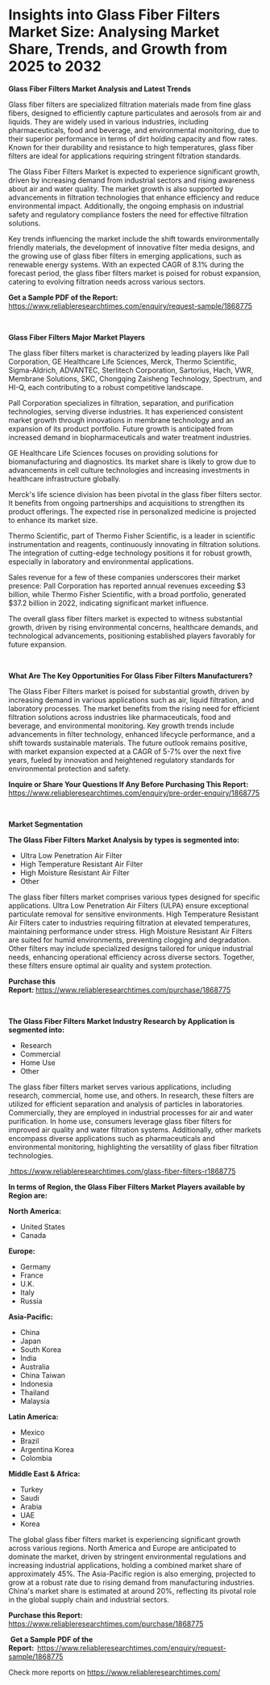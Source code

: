 <p><h1>Insights into Glass Fiber Filters Market Size: Analysing Market Share, Trends, and Growth from 2025 to 2032</h1></p><p><strong>Glass Fiber Filters Market Analysis and Latest Trends</strong></p>
<p><p>Glass fiber filters are specialized filtration materials made from fine glass fibers, designed to efficiently capture particulates and aerosols from air and liquids. They are widely used in various industries, including pharmaceuticals, food and beverage, and environmental monitoring, due to their superior performance in terms of dirt holding capacity and flow rates. Known for their durability and resistance to high temperatures, glass fiber filters are ideal for applications requiring stringent filtration standards.</p><p>The Glass Fiber Filters Market is expected to experience significant growth, driven by increasing demand from industrial sectors and rising awareness about air and water quality. The market growth is also supported by advancements in filtration technologies that enhance efficiency and reduce environmental impact. Additionally, the ongoing emphasis on industrial safety and regulatory compliance fosters the need for effective filtration solutions.</p><p>Key trends influencing the market include the shift towards environmentally friendly materials, the development of innovative filter media designs, and the growing use of glass fiber filters in emerging applications, such as renewable energy systems. With an expected CAGR of 8.1% during the forecast period, the glass fiber filters market is poised for robust expansion, catering to evolving filtration needs across various sectors.</p></p>
<p><strong>Get a Sample PDF of the Report:&nbsp;</strong> <a href="https://www.reliableresearchtimes.com/enquiry/request-sample/1868775?utm_campaign=3542&utm_medium=2&utm_source=Github&utm_content=ia&utm_term=31032025&utm_id=glass-fiber-filters">https://www.reliableresearchtimes.com/enquiry/request-sample/1868775</a></p>
<p>&nbsp;</p>
<p><strong>Glass Fiber Filters Major Market Players</strong></p>
<p><p>The glass fiber filters market is characterized by leading players like Pall Corporation, GE Healthcare Life Sciences, Merck, Thermo Scientific, Sigma-Aldrich, ADVANTEC, Sterlitech Corporation, Sartorius, Hach, VWR, Membrane Solutions, SKC, Chongqing Zaisheng Technology, Spectrum, and HI-Q, each contributing to a robust competitive landscape.</p><p>Pall Corporation specializes in filtration, separation, and purification technologies, serving diverse industries. It has experienced consistent market growth through innovations in membrane technology and an expansion of its product portfolio. Future growth is anticipated from increased demand in biopharmaceuticals and water treatment industries.</p><p>GE Healthcare Life Sciences focuses on providing solutions for biomanufacturing and diagnostics. Its market share is likely to grow due to advancements in cell culture technologies and increasing investments in healthcare infrastructure globally.</p><p>Merck's life science division has been pivotal in the glass fiber filters sector. It benefits from ongoing partnerships and acquisitions to strengthen its product offerings. The expected rise in personalized medicine is projected to enhance its market size.</p><p>Thermo Scientific, part of Thermo Fisher Scientific, is a leader in scientific instrumentation and reagents, continuously innovating in filtration solutions. The integration of cutting-edge technology positions it for robust growth, especially in laboratory and environmental applications.</p><p>Sales revenue for a few of these companies underscores their market presence: Pall Corporation has reported annual revenues exceeding $3 billion, while Thermo Fisher Scientific, with a broad portfolio, generated $37.2 billion in 2022, indicating significant market influence. </p><p>The overall glass fiber filters market is expected to witness substantial growth, driven by rising environmental concerns, healthcare demands, and technological advancements, positioning established players favorably for future expansion.</p></p>
<p>&nbsp;</p>
<p><strong>What Are The Key Opportunities For Glass Fiber Filters Manufacturers?</strong></p>
<p><p>The Glass Fiber Filters market is poised for substantial growth, driven by increasing demand in various applications such as air, liquid filtration, and laboratory processes. The market benefits from the rising need for efficient filtration solutions across industries like pharmaceuticals, food and beverage, and environmental monitoring. Key growth trends include advancements in filter technology, enhanced lifecycle performance, and a shift towards sustainable materials. The future outlook remains positive, with market expansion expected at a CAGR of 5-7% over the next five years, fueled by innovation and heightened regulatory standards for environmental protection and safety.</p></p>
<p><strong>Inquire or Share Your Questions If Any Before Purchasing This Report:</strong> <a href="https://www.reliableresearchtimes.com/enquiry/pre-order-enquiry/1868775?utm_campaign=3542&utm_medium=2&utm_source=Github&utm_content=ia&utm_term=31032025&utm_id=glass-fiber-filters">https://www.reliableresearchtimes.com/enquiry/pre-order-enquiry/1868775</a></p>
<p>&nbsp;</p>
<p><strong>Market Segmentation</strong></p>
<p><strong>The Glass Fiber Filters Market Analysis by types is segmented into:</strong></p>
<p><ul><li>Ultra Low Penetration Air Filter</li><li>High Temperature Resistant Air Filter</li><li>High Moisture Resistant Air Filter</li><li>Other</li></ul></p>
<p><p>The glass fiber filters market comprises various types designed for specific applications. Ultra Low Penetration Air Filters (ULPA) ensure exceptional particulate removal for sensitive environments. High Temperature Resistant Air Filters cater to industries requiring filtration at elevated temperatures, maintaining performance under stress. High Moisture Resistant Air Filters are suited for humid environments, preventing clogging and degradation. Other filters may include specialized designs tailored for unique industrial needs, enhancing operational efficiency across diverse sectors. Together, these filters ensure optimal air quality and system protection.</p></p>
<p><strong>Purchase this Report:&nbsp;</strong><a href="https://www.reliableresearchtimes.com/purchase/1868775?utm_campaign=3542&utm_medium=2&utm_source=Github&utm_content=ia&utm_term=31032025&utm_id=glass-fiber-filters">https://www.reliableresearchtimes.com/purchase/1868775</a></p>
<p>&nbsp;</p>
<p><strong>The Glass Fiber Filters Market Industry Research by Application is segmented into:</strong></p>
<p><ul><li>Research</li><li>Commercial</li><li>Home Use</li><li>Other</li></ul></p>
<p><p>The glass fiber filters market serves various applications, including research, commercial, home use, and others. In research, these filters are utilized for efficient separation and analysis of particles in laboratories. Commercially, they are employed in industrial processes for air and water purification. In home use, consumers leverage glass fiber filters for improved air quality and water filtration systems. Additionally, other markets encompass diverse applications such as pharmaceuticals and environmental monitoring, highlighting the versatility of glass fiber filtration technologies.</p></p>
<p><a href="https://www.reliableresearchtimes.com/glass-fiber-filters-r1868775?utm_campaign=3542&utm_medium=2&utm_source=Github&utm_content=ia&utm_term=31032025&utm_id=glass-fiber-filters">&nbsp;https://www.reliableresearchtimes.com/glass-fiber-filters-r1868775</a></p>
<p><strong>In terms of Region, the Glass Fiber Filters Market Players available by Region are:</strong></p>
<p>
    <p> <strong> North America: </strong>
        <ul>
            <li>United States</li>
            <li>Canada</li>
        </ul>
        </p> 
    <p> <strong> Europe: </strong>
        <ul>
            <li>Germany</li>
            <li>France</li>
            <li>U.K.</li>
            <li>Italy</li>
            <li>Russia</li>
        </ul>
        </p> 
    <p> <strong> Asia-Pacific: </strong>
        <ul>
            <li>China</li>
            <li>Japan</li>
            <li>South Korea</li>
            <li>India</li>
            <li>Australia</li>
            <li>China Taiwan</li>
            <li>Indonesia</li>
            <li>Thailand</li>
            <li>Malaysia</li>
        </ul>
        </p> 
    <p> <strong> Latin America: </strong>
        <ul>
            <li>Mexico</li>
            <li>Brazil</li>
            <li>Argentina Korea</li>
            <li>Colombia</li>
        </ul>
        </p> 
    <p> <strong> Middle East & Africa: </strong>
        <ul>
            <li>Turkey</li>
            <li>Saudi</li>
            <li>Arabia</li>
            <li>UAE</li>
            <li>Korea</li>
        </ul>
    </p>
    </p>
<p><p>The global glass fiber filters market is experiencing significant growth across various regions. North America and Europe are anticipated to dominate the market, driven by stringent environmental regulations and increasing industrial applications, holding a combined market share of approximately 45%. The Asia-Pacific region is also emerging, projected to grow at a robust rate due to rising demand from manufacturing industries. China's market share is estimated at around 20%, reflecting its pivotal role in the global supply chain and industrial sectors.</p></p>
<p><strong>Purchase this Report: </strong><a href="https://www.reliableresearchtimes.com/purchase/1868775?utm_campaign=3542&utm_medium=2&utm_source=Github&utm_content=ia&utm_term=31032025&utm_id=glass-fiber-filters">https://www.reliableresearchtimes.com/purchase/1868775</a></p>
<p>&nbsp;<strong>Get a Sample PDF of the Report:&nbsp;&nbsp;</strong><a href="https://www.reliableresearchtimes.com/enquiry/request-sample/1868775?utm_campaign=3542&utm_medium=2&utm_source=Github&utm_content=ia&utm_term=31032025&utm_id=glass-fiber-filters">https://www.reliableresearchtimes.com/enquiry/request-sample/1868775</a></p>
<p><strong></strong></p>
<p>Check more reports on <a href="https://www.reliableresearchtimes.com/?utm_campaign=3542&utm_medium=2&utm_source=Github&utm_content=ia&utm_term=31032025&utm_id=glass-fiber-filters">https://www.reliableresearchtimes.com/</a></p>